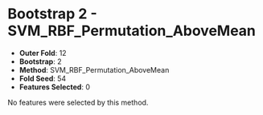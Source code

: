 # Bootstrap 2 - SVM_RBF_Permutation_AboveMean

- **Outer Fold**: 12
- **Bootstrap**: 2
- **Method**: SVM_RBF_Permutation_AboveMean
- **Fold Seed**: 54
- **Features Selected**: 0

No features were selected by this method.
